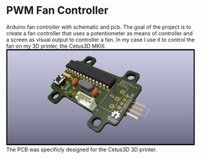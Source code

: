 # PWM Fan Controller
Arduino fan controller with schematic and pcb. The goal of the project is to create a fan controller that uses a potentiometer as means of controller and a screen as visual output to controller a fan.
In my case I use it to control the fan on my 3D printer, the Cetus3D MKIII.
![3D mockup of the PCB](https://github.com/GewoonMaarten/fan-controller/blob/master/schematic/fan_controller.png)
The PCB was specificly designed for the Cetus3D 3D printer.
